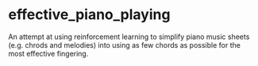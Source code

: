 # effective_piano_playing


An attempt at using reinforcement learning to simplify piano music sheets (e.g. chrods and melodies) into using as few chords as possible for the most effective fingering.
